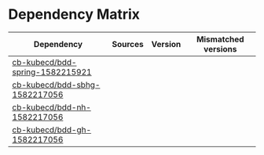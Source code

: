 # Dependency Matrix

Dependency | Sources | Version | Mismatched versions
---------- | ------- | ------- | -------------------
[cb-kubecd/bdd-spring-1582215921](https://github.com/cb-kubecd/bdd-spring-1582215921.git) |  | []() | 
[cb-kubecd/bdd-sbhg-1582217056](https://github.com/cb-kubecd/bdd-sbhg-1582217056.git) |  | []() | 
[cb-kubecd/bdd-nh-1582217056](https://github.com/cb-kubecd/bdd-nh-1582217056.git) |  | []() | 
[cb-kubecd/bdd-gh-1582217056](https://github.com/cb-kubecd/bdd-gh-1582217056.git) |  | []() | 
